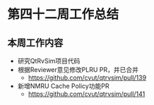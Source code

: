 # 第四十二周工作总结  

## 本周工作内容  
- 研究QtRvSim项目代码
- 根据Reviewer意见修改PLRU PR，并已合并
    - https://github.com/cvut/qtrvsim/pull/139
- 新增NMRU Cache Policy功能PR
    - https://github.com/cvut/qtrvsim/pull/141
